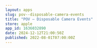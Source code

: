 ```yaml
---
layout: apps
slug: pov--disposable-camera-events
title: "POV – Disposable Camera Events"
store: apple
app_id: 1636032890
date: 2024-12-12T21:00:50Z
published: 2022-08-01T07:00:00Z
---
```

